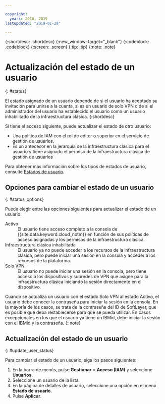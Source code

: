 ```yaml
---

copyright:
  years: 2018, 2019
lastupdated: "2019-01-28"

---
```



{:shortdesc: .shortdesc}
{:new_window: target="_blank"}
{:codeblock: .codeblock}
{:screen: .screen}
{:tip: .tip}
{:note: .note}

# Actualización del estado de un usuario
{: #status}

El estado asignado de un usuario depende de si el usuario ha aceptado su invitación para unirse a la cuenta, si es un usuario de solo VPN o de si el administrador del usuario ha establecido el usuario como un usuario inhabilitado de la infraestructura clásica. 
{:shortdesc}

Si tiene el acceso siguiente, puede actualizar el estado de otro usuario:

  * Una política de IAM con el rol de editor o superior en el servicio de gestión de usuarios.
  * Es un antecesor en la jerarquía de la infraestructura clásica para el usuario y tiene asignado el permiso de la infraestructura clásica de gestión de usuarios

Para obtener más información sobre los tipos de estados de usuario, consulte [Estados de usuario](/docs/iam?topic=iam-user_status#user_status).

## Opciones para cambiar el estado de un usuario
{: #status_options}

Puede elegir entre las opciones siguientes para actualizar el estado de un usuario:

<dl>
<dt>Activo</dt>
<dd>El usuario tiene acceso completo a la consola de {{site.data.keyword.cloud_notm}} en función de sus políticas de acceso asignadas y los permisos de la infraestructura clásica.</dd>
<dt>Infraestructura clásica inhabilitada</dt>
<dd>El usuario ya no puede acceder a los recursos de la infraestructura clásica, pero puede iniciar una sesión en la consola y acceder a los recursos de la plataforma.</dd>
<dt>Solo VPN</dt>
<dd>El usuario no puede iniciar una sesión en la consola, pero tiene acceso a los dispositivos y subredes de VPN que asigne para la infraestructura clásica iniciando la sesión directamente en el dispositivo.</dd>
</dl>

Cuando se actualiza un usuario con el estado Solo VPN al estado Activo, el usuario debe conocer la contraseña para iniciar la sesión en la consola. En la mayoría de los casos, se trata de la contraseña del ID de SoftLayer, que es posible que deba restablecerse para que se pueda utilizar. En casos excepcionales en los que el usuario ya tiene un IBMid, debe iniciar la sesión con el IBMid y la contraseña.
{: note}

## Actualización del estado de un usuario
{: #update_user_status}

Para cambiar el estado de un usuario, siga los pasos siguientes:

1. En la barra de menús, pulse **Gestionar** &gt; **Acceso (IAM)** y seleccione **Usuarios**. 
2. Seleccione un usuario de la lista.
3. En la página de detalles de usuario, seleccione una opción en el menú **Estado de usuario**.  
4. Pulse **Aplicar**.


